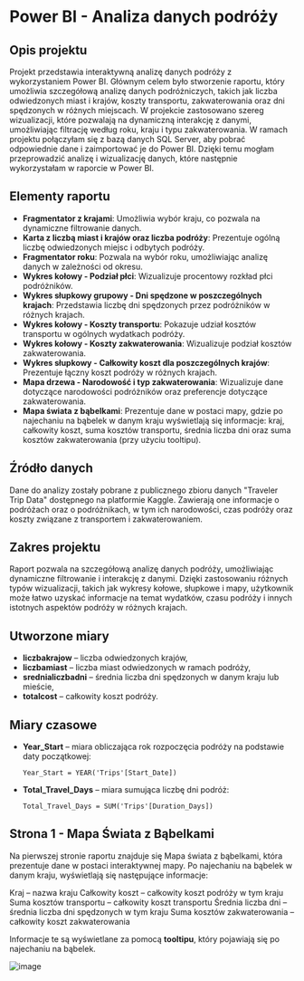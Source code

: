 # Power BI - Analiza danych podróży

## Opis projektu
Projekt przedstawia interaktywną analizę danych podróży z wykorzystaniem Power BI. Głównym celem było stworzenie raportu, który umożliwia szczegółową analizę danych podróżniczych, takich jak liczba odwiedzonych miast i krajów, koszty transportu, zakwaterowania oraz dni spędzonych w różnych miejscach. W projekcie zastosowano szereg wizualizacji, które pozwalają na dynamiczną interakcję z danymi, umożliwiając filtrację według roku, kraju i typu zakwaterowania. W ramach projektu połączyłam się z bazą danych SQL Server, aby pobrać odpowiednie dane i zaimportować je do Power BI. Dzięki temu mogłam przeprowadzić analizę i wizualizację danych, które następnie wykorzystałam w raporcie w Power BI.



## Elementy raportu

- **Fragmentator z krajami**: Umożliwia wybór kraju, co pozwala na dynamiczne filtrowanie danych.
- **Karta z liczbą miast i krajów oraz liczba podróży**: Prezentuje ogólną liczbę odwiedzonych miejsc i odbytych podróży.
- **Fragmentator roku**: Pozwala na wybór roku, umożliwiając analizę danych w zależności od okresu.
- **Wykres kołowy - Podział płci**: Wizualizuje procentowy rozkład płci podróżników.
- **Wykres słupkowy grupowy - Dni spędzone w poszczególnych krajach**: Przedstawia liczbę dni spędzonych przez podróżników w różnych krajach.
- **Wykres kołowy - Koszty transportu**: Pokazuje udział kosztów transportu w ogólnych wydatkach podróży.
- **Wykres kołowy - Koszty zakwaterowania**: Wizualizuje podział kosztów zakwaterowania.
- **Wykres słupkowy - Całkowity koszt dla poszczególnych krajów**: Prezentuje łączny koszt podróży w różnych krajach.
- **Mapa drzewa - Narodowość i typ zakwaterowania**: Wizualizuje dane dotyczące narodowości podróżników oraz preferencje dotyczące zakwaterowania.
- **Mapa świata z bąbelkami**: Prezentuje dane w postaci mapy, gdzie po najechaniu na bąbelek w danym kraju wyświetlają się informacje: kraj, całkowity koszt, suma kosztów transportu, średnia liczba dni oraz suma kosztów zakwaterowania (przy użyciu tooltipu).

## Źródło danych
Dane do analizy zostały pobrane z publicznego zbioru danych "Traveler Trip Data" dostępnego na platformie Kaggle. Zawierają one informacje o podróżach oraz o podróżnikach, w tym ich narodowości, czas podróży oraz koszty związane z transportem i zakwaterowaniem.

## Zakres projektu
Raport pozwala na szczegółową analizę danych podróży, umożliwiając dynamiczne filtrowanie i interakcję z danymi. Dzięki zastosowaniu różnych typów wizualizacji, takich jak wykresy kołowe, słupkowe i mapy, użytkownik może łatwo uzyskać informacje na temat wydatków, czasu podróży i innych istotnych aspektów podróży w różnych krajach.

## Utworzone miary

- **liczbakrajow** – liczba odwiedzonych krajów,
- **liczbamiast** – liczba miast odwiedzonych w ramach podróży,
- **srednialiczbadni** – średnia liczba dni spędzonych w danym kraju lub mieście,
- **totalcost** – całkowity koszt podróży.

## Miary czasowe

- **Year_Start** – miara obliczająca rok rozpoczęcia podróży na podstawie daty początkowej:
  ```DAX
  Year_Start = YEAR('Trips'[Start_Date])
- **Total_Travel_Days** – miara sumująca liczbę dni podróż:
  ```DAX
  Total_Travel_Days = SUM('Trips'[Duration_Days]) 

## Strona 1 - Mapa Świata z Bąbelkami

Na pierwszej stronie raportu znajduje się Mapa świata z bąbelkami, która prezentuje dane w postaci interaktywnej mapy. Po najechaniu na bąbelek w danym kraju, wyświetlają się następujące informacje:

Kraj – nazwa kraju
Całkowity koszt – całkowity koszt podróży w tym kraju
Suma kosztów transportu – całkowity koszt transportu
Średnia liczba dni – średnia liczba dni spędzonych w tym kraju
Suma kosztów zakwaterowania – całkowity koszt zakwaterowania

Informacje te są wyświetlane za pomocą **tooltipu**, który pojawiają się po najechaniu na bąbelek.

![image](https://github.com/user-attachments/assets/e9832148-7228-4a35-83d5-74e1465a8e56)




